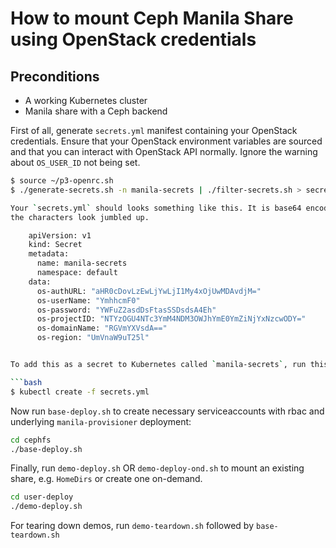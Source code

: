 # How to mount Ceph Manila Share using OpenStack credentials

## Preconditions

- A working Kubernetes cluster
- Manila share with a Ceph backend

First of all, generate `secrets.yml` manifest containing your OpenStack
credentials. Ensure that your OpenStack environment variables are sourced and
that you can interact with OpenStack API normally. Ignore the warning about
`OS_USER_ID` not being set.

```bash
$ source ~/p3-openrc.sh
$ ./generate-secrets.sh -n manila-secrets | ./filter-secrets.sh > secrets.yaml

Your `secrets.yml` should looks something like this. It is base64 encoded hence
the characters look jumbled up.

    apiVersion: v1
    kind: Secret
    metadata:
      name: manila-secrets
      namespace: default
    data:
      os-authURL: "aHR0cDovLzEwLjYwLjI1My4xOjUwMDAvdjM="
      os-userName: "YmhhcmF0"
      os-password: "YWFuZ2asdDsFtasSSDsdsA4Eh"
      os-projectID: "NTYzOGU4NTc3YmM4NDM3OWJhYmE0YmZiNjYxNzcwODY="
      os-domainName: "RGVmYXVsdA=="
      os-region: "UmVnaW9uT25l"


To add this as a secret to Kubernetes called `manila-secrets`, run this:

```bash
$ kubectl create -f secrets.yml
```

Now run `base-deploy.sh` to create necessary serviceaccounts with rbac and
underlying `manila-provisioner` deployment:

```bash
cd cephfs
./base-deploy.sh
```

Finally, run `demo-deploy.sh` OR `demo-deploy-ond.sh` to mount an existing share, e.g. `HomeDirs` or create one on-demand.

```bash
cd user-deploy
./demo-deploy.sh
```

For tearing down demos, run `demo-teardown.sh` followed by `base-teardown.sh`
